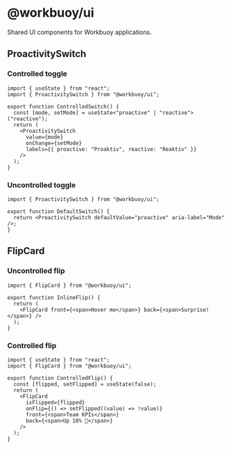 # @workbuoy/ui

Shared UI components for Workbuoy applications.

## ProactivitySwitch

### Controlled toggle

```tsx
import { useState } from "react";
import { ProactivitySwitch } from "@workbuoy/ui";

export function ControlledSwitch() {
  const [mode, setMode] = useState<"proactive" | "reactive">("reactive");
  return (
    <ProactivitySwitch
      value={mode}
      onChange={setMode}
      labels={{ proactive: "Proaktiv", reactive: "Reaktiv" }}
    />
  );
}
```

### Uncontrolled toggle

```tsx
import { ProactivitySwitch } from "@workbuoy/ui";

export function DefaultSwitch() {
  return <ProactivitySwitch defaultValue="proactive" aria-label="Mode" />;
}
```

## FlipCard

### Uncontrolled flip

```tsx
import { FlipCard } from "@workbuoy/ui";

export function InlineFlip() {
  return (
    <FlipCard front={<span>Hover me</span>} back={<span>Surprise!</span>} />
  );
}
```

### Controlled flip

```tsx
import { useState } from "react";
import { FlipCard } from "@workbuoy/ui";

export function ControlledFlip() {
  const [flipped, setFlipped] = useState(false);
  return (
    <FlipCard
      isFlipped={flipped}
      onFlip={() => setFlipped((value) => !value)}
      front={<span>Team KPIs</span>}
      back={<span>Up 18% 🚀</span>}
    />
  );
}
```
